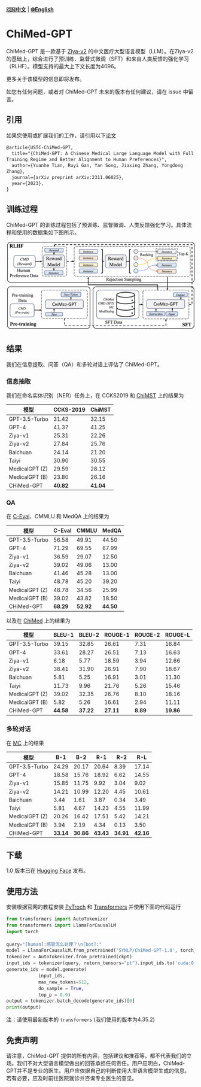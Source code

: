 [**🇨🇳中文**](./README.md) | [**🌐English**](./README-EN.md)

# ChiMed-GPT

ChiMed-GPT 是一款基于 [Ziya-v2](https://arxiv.org/abs/2311.03301) 的中文医疗大型语言模型（LLM）。在Ziya-v2的基础上，综合进行了预训练、监督式微调（SFT）和来自人类反馈的强化学习（RLHF）。模型支持的最大上下文长度为4096。

更多关于该模型的信息即将发布。

如您有任何问题，或者对 ChiMed-GPT 未来的版本有任何建议，请在 issue 中留言。

## 引用

如果您使用或扩展我们的工作，请引用以下[论文](https://arxiv.org/abs/2311.06025)
```
@article{USTC-ChiMed-GPT,
  title="{ChiMed-GPT: A Chinese Medical Large Language Model with Full Training Regime and Better Alignment to Human Preferences}",
  author={Yuanhe Tian, Ruyi Gan, Yan Song, Jiaxing Zhang, Yongdong Zhang},
  journal={arXiv preprint arXiv:2311.06025},
  year={2023},
}
```

## 训练过程

ChiMed-GPT 的训练过程包括了预训练、监督微调、人类反馈强化学习。具体流程和使用的数据集如下图所示。

![](docs/figures/architecture.png)

## 结果

我们在信息提取、问答（QA）和多轮对话上评估了 ChiMed-GPT。

### 信息抽取

我们在命名实体识别（NER）任务上，在 CCKS2019 和 [ChiMST](https://github.com/synlp/ChiMST) 上的结果为

| 模型             | CCKS-2019 | ChiMST |
|-----------------|-----------|--------|
| GPT-3.5-Turbo   | 31.42     | 32.15  |
| GPT-4           | 41.37     | 41.25  |
| Ziya-v1         | 25.31     | 22.26  |
| Ziya-v2         | 27.84     | 25.76  |
| Baichuan        | 24.14     | 21.20  |
| Taiyi           | 30.90     | 30.55  |
| MedicalGPT (Z)  | 29.59     | 28.12  |
| MedicalGPT (B)  | 23.80     | 26.16  |
| CHiMed-GPT      | **40.82** | **41.04** |

### QA

在 [C-Eval](https://cevalbenchmark.com/)、CMMLU 和 MedQA 上的结果为

| 模型             | C-Eval | CMMLU | MedQA |
|----------------|--------|-------|-------|
| GPT-3.5-Turbo  | 56.58  | 49.91 | 44.50 |
| GPT-4          | 71.29  | 69.55 | 67.99 |
| Ziya-v1        | 36.59  | 29.07 | 12.50 |
| Ziya-v2        | 39.02  | 49.06 | 13.00 |
| Baichuan       | 41.46  | 45.28 | 13.00 |
| Taiyi          | 48.78  | 45.20 | 39.20 |
| MedicalGPT (Z) | 48.78  | 34.56 | 25.99 |
| MedicalGPT (B) | 39.02  | 43.82 | 18.50 |
| CHiMed-GPT     | **68.29** | **52.92** | **44.50** |

以及在 [ChiMed](https://github.com/synlp/ChiMST) 上的结果为

| 模型         | BLEU-1  | BLEU-2  | ROUGE-1  | ROUGE-2  | ROUGE-L  |
|----------------|------|------|------|------|------|
| GPT-3.5-Turbo  | 39.15| 32.85| 26.61| 7.31 | 16.84|
| GPT-4          | 33.61| 28.27| 26.51| 7.13 | 16.63|
| Ziya-v1        | 6.18 | 5.77 | 18.59| 3.94 | 12.66|
| Ziya-v2        | 38.41| 31.90| 26.91| 7.90 | 18.67|
| Baichuan       | 5.81 | 5.25 | 16.91| 3.01 | 11.30|
| Taiyi          | 11.73| 9.96 | 21.76| 5.26 | 15.46|
| MedicalGPT (Z) | 39.02| 32.35| 26.76| 8.10 | 18.16|
| MedicalGPT (B) | 5.82 | 5.26 | 16.61| 2.94 | 11.11|
| CHiMed-GPT     | **44.58**| **37.22**| **27.11**| **8.89** | **19.86**|

### 多轮对话

在 [MC](https://aclanthology.org/2020.coling-main.63/) 上的结果

| 模型             | B-1   | B-2   | R-1   | R-2  | R-L  |
|-----------------|-------|-------|-------|------|------|
| GPT-3.5-Turbo   | 24.29 | 20.17 | 20.64 | 8.39 | 17.14|
| GPT-4           | 18.58 | 15.76 | 18.92 | 6.62 | 14.55|
| Ziya-v1         | 15.85 | 11.75 | 9.92  | 3.04 | 9.02 |
| Ziya-v2         | 14.21 | 10.99 | 12.20 | 4.45 | 10.61|
| Baichuan        | 3.44  | 1.61  | 3.87  | 0.34 | 3.49 |
| Taiyi           | 5.81  | 4.67  | 14.23 | 4.55 | 11.99|
| MedicalGPT (Z)  | 20.26 | 16.42 | 17.51 | 5.42 | 14.21|
| MedicalGPT (B)  | 3.94  | 2.19  | 4.34  | 0.13 | 3.50 |
| CHiMed-GPT      | **33.14** | **30.86** | **43.43** | **34.91**| **42.16**|

## 下载

1.0 版本已在 [Hugging Face](https://huggingface.co/SYNLP/ChiMed-GPT-1.0) 发布。

## 使用方法

安装根据官网的教程安装 [PyTroch](https://pytorch.org/get-started/locally/) 和 [Transformers](https://huggingface.co/docs/transformers/installation) 并使用下面的代码运行

```python
from transformers import AutoTokenizer
from transformers import LlamaForCausalLM
import torch

query="[human]:感冒怎么处理？\n[bot]:"
model = LlamaForCausalLM.from_pretrained('SYNLP/ChiMed-GPT-1.0', torch_dtype=torch.float16, device_map="auto").eval()
tokenizer = AutoTokenizer.from_pretrained(ckpt)
input_ids = tokenizer(query, return_tensors="pt").input_ids.to('cuda:0')
generate_ids = model.generate(
            input_ids,
            max_new_tokens=512, 
            do_sample = True, 
            top_p = 0.9)
output = tokenizer.batch_decode(generate_ids)[0]
print(output)
```

注：请使用最新版本的 `transformers` (我们使用的版本为4.35.2)

## 免责声明

请注意，ChiMed-GPT 提供的所有内容，包括建议和推荐等，都不代表我们的立场。我们不对大型语言模型做出的回答承担任何责任。用户应明白，ChiMed-GPT并不是专业的医生。用户应依据自己的判断使用大型语言模型生成的信息。若有必要，应及时前往医院就诊并咨询专业医生的意见。

